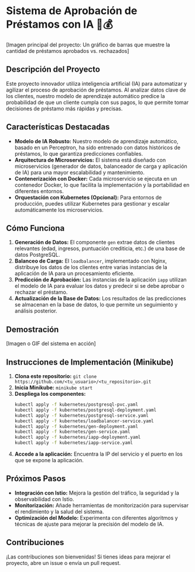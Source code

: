 # Sistema de Aprobación de Préstamos con IA 🤖💰

[Imagen principal del proyecto: Un gráfico de barras que muestre la cantidad de préstamos aprobados vs. rechazados]

## Descripción del Proyecto

Este proyecto innovador utiliza inteligencia artificial (IA) para automatizar y agilizar el proceso de aprobación de préstamos. Al analizar datos clave de los clientes, nuestro modelo de aprendizaje automático predice la probabilidad de que un cliente cumpla con sus pagos, lo que permite tomar decisiones de préstamo más rápidas y precisas.

## Características Destacadas

*   **Modelo de IA Robusto:** Nuestro modelo de aprendizaje automático, basado en un Perceptron, ha sido entrenado con datos históricos de préstamos, lo que garantiza predicciones confiables.
*   **Arquitectura de Microservicios:** El sistema está diseñado con microservicios (generador de datos, balanceador de carga y aplicación de IA) para una mayor escalabilidad y mantenimiento.
*   **Contenerización con Docker:** Cada microservicio se ejecuta en un contenedor Docker, lo que facilita la implementación y la portabilidad en diferentes entornos.
*   **Orquestación con Kubernetes (Opcional):** Para entornos de producción, puedes utilizar Kubernetes para gestionar y escalar automáticamente los microservicios.

## Cómo Funciona

1.  **Generación de Datos:** El componente `gen` extrae datos de clientes relevantes (edad, ingresos, puntuación crediticia, etc.) de una base de datos PostgreSQL.
2.  **Balanceo de Carga:** El `loadbalancer`, implementado con Nginx, distribuye los datos de los clientes entre varias instancias de la aplicación de IA para un procesamiento eficiente.
3.  **Predicción de Aprobación:** Las instancias de la aplicación `iapp` utilizan el modelo de IA para evaluar los datos y predecir si se debe aprobar o rechazar el préstamo.
4.  **Actualización de la Base de Datos:** Los resultados de las predicciones se almacenan en la base de datos, lo que permite un seguimiento y análisis posterior.

## Demostración

[Imagen o GIF del sistema en acción]

## Instrucciones de Implementación (Minikube)

1.  **Clona este repositorio:** `git clone https://github.com/<tu_usuario>/<tu_repositorio>.git`
2.  **Inicia Minikube:** `minikube start`
3.  **Despliega los componentes:**
    ```bash
    kubectl apply -f kubernetes/postgresql-pvc.yaml
    kubectl apply -f kubernetes/postgresql-deployment.yaml
    kubectl apply -f kubernetes/postgresql-service.yaml
    kubectl apply -f kubernetes/loadbalancer-service.yaml
    kubectl apply -f kubernetes/gen-deployment.yaml
    kubectl apply -f kubernetes/gen-service.yaml
    kubectl apply -f kubernetes/iapp-deployment.yaml
    kubectl apply -f kubernetes/iapp-service.yaml
    ```
4.  **Accede a la aplicación:** Encuentra la IP del servicio y el puerto en los que se expone la aplicación.

## Próximos Pasos

*   **Integración con Istio:** Mejora la gestión del tráfico, la seguridad y la observabilidad con Istio.
*   **Monitorización:** Añade herramientas de monitorización para supervisar el rendimiento y la salud del sistema.
*   **Optimización del Modelo:** Experimenta con diferentes algoritmos y técnicas de ajuste para mejorar la precisión del modelo de IA.

## Contribuciones

¡Las contribuciones son bienvenidas! Si tienes ideas para mejorar el proyecto, abre un issue o envía un pull request.
